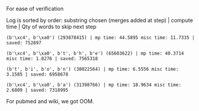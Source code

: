 For ease of verification

Log is sorted by order: substring chosen (merges added at step) | compute time | Qty of words to skip next step
```
(b'\xc4', b'\xa0') (293878415) | mp time: 44.5895 misc time: 11.7335 | saved: 752897
```
```
(b'\xc4', b'\xa0', b't', b'h', b'e') (65603622) | mp time: 40.3714 misc time: 1.8276 | saved: 7565318
```
```
(b't', b'i', b'o', b'n') (38022564) | mp time: 6.5556 misc time: 3.1585 | saved: 6958678
```
```
(b'\xc4', b'\xa0', b'a') (31398766) | mp time: 18.9634 misc time: 2.6809 | saved: 7318995
```

For pubmed and wiki, we got OOM.